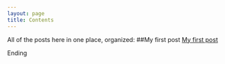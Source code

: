 ```yaml
---
layout: page
title: Contents
---
```

All of the posts here in one place, organized: 
##My first post
[My first post](./_posts/2021-03-02-How-I-created-a-blogsite-easily.md)

Ending
